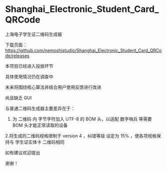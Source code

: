 # Shanghai_Electronic_Student_Card_QRCode
上海电子学生证二维码生成器

下载页面：https://github.com/nemoshistudio/Shanghai_Electronic_Student_Card_QRCode/releases


本项目已经进入投放环节

具体使用情况仍在调查中

未来将围绕核心算法并结合用户使用反馈进行改进

尚且缺乏 GUI 

与普通二维码生成器主要差异在于：

1. 为 二维码 内 字节字符加入 UTF-8 的 BOM 头，以适配 数字哨兵 等需要 BOM 头才能正常读取的设备
  
2.将生成的二维码规格限制于 version 4 ，纠错等级 设定为 15% ，使各项规格保持与 学生证实体卡 二维码相同

如有建议欢迎提出

谢谢！
